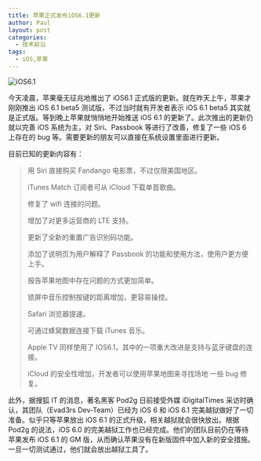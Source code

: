```yaml
---
title: 苹果正式发布iOS6.1更新
author: Paul
layout: post
categories:
  - 技术前沿
tags:
  - iOS,苹果
---
```




![iOS6.1](http://img.hz.mk/2013-0103/ada7457434d2a4da702d00e22a4ef0c8.jpg)

今天凌晨，苹果毫无征兆地推出了 iOS6.1 正式版的更新。就在昨天上午，苹果才刚刚推出 iOS 6.1 beta5 测试版，不过当时就有开发者表示 iOS 6.1 beta5 其实就是正式版。等到晚上苹果就悄悄地开始推送 iOS 6.1 的更新了。此次推出的更新仍就以完善 iOS 系统为主，对 Siri、Passbook 等进行了改善，修复了一些 iOS 6 上存在的 bug 等。需要更新的朋友可以直接在系统设置里面进行更新。

目前已知的更新内容有：

> 用 Siri 直接购买 Fandango 电影票，不过仅限美国地区。  
> 
> iTunes Match 订阅者可从 iCloud 下载单首歌曲。  
> 
> 修复了 wifi 连接的问题。  
> 
> 增加了对更多运营商的 LTE 支持。  
> 
> 更新了全新的重置广告识别码功能。  
> 
> 添加了说明页为用户解释了 Passbook 的功能和使用方法，使用户更方便上手。  
> 
> 报告苹果地图中存在问题的方式更加简单。  
> 
> 锁屏中音乐控制按键的距离增加，更容易操控。  
> 
> Safari 浏览器提速。  
> 
> 可通过蜂窝数据连接下载 iTunes 音乐。  
> 
> Apple TV 同样使用了 IOS6.1，其中的一项重大改进是支持与蓝牙键盘的连接。  
> 
> iCloud 的安全性增加，开发者可以使用苹果地图来寻找场地 一些 bug 修复。

此外，据搜狐 IT 的消息，著名黑客 Pod2g 日前接受外媒 iDigitalTimes 采访时确认，其团队（Evad3rs Dev-Team）已经为 iOS 6 和 iOS 6.1 完美越狱做好了一切准备。似乎只等苹果放出 iOS 6.1 的正式升级，相关越狱就会很快放出。根据 Pod2g 的说法，iOS 6.0 的完美越狱工作也已经完成。他们的团队目前仍在等待苹果发布 iOS 6.1 的 GM 版，从而确认苹果没有在新版固件中加入新的安全措施。一旦一切测试通过，他们就会放出越狱工具了。